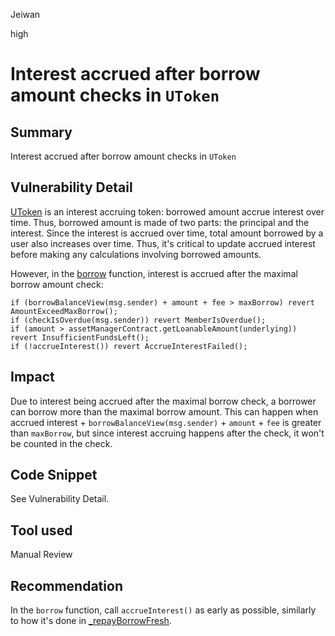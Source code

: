 Jeiwan

high

# Interest accrued after borrow amount checks in `UToken`

## Summary
Interest accrued after borrow amount checks in `UToken`
## Vulnerability Detail
[UToken](https://github.com/sherlock-audit/2022-10-union-finance/blob/main/union-v2-contracts/contracts/market/UToken.sol#L20) is an interest accruing token: borrowed amount accrue interest over time. Thus, borrowed amount is made of two parts: the principal and the interest. Since the interest is accrued over time, total amount borrowed by a user also increases over time. Thus, it's critical to update accrued interest before making any calculations involving borrowed amounts.

However, in the [borrow](https://github.com/sherlock-audit/2022-10-union-finance/blob/main/union-v2-contracts/contracts/market/UToken.sol#L512) function, interest is accrued after the maximal borrow amount check:
```solidity
if (borrowBalanceView(msg.sender) + amount + fee > maxBorrow) revert AmountExceedMaxBorrow();
if (checkIsOverdue(msg.sender)) revert MemberIsOverdue();
if (amount > assetManagerContract.getLoanableAmount(underlying)) revert InsufficientFundsLeft();
if (!accrueInterest()) revert AccrueInterestFailed();
```
## Impact
Due to interest being accrued after the maximal borrow check, a borrower can borrow more than the maximal borrow amount.  This can happen when accrued interest + `borrowBalanceView(msg.sender)` + `amount` + `fee` is greater than `maxBorrow`, but since interest accruing happens after the check, it won't be counted in the check.
## Code Snippet
See Vulnerability Detail.
## Tool used
Manual Review
## Recommendation
In the `borrow` function, call `accrueInterest()` as early as possible, similarly to how it's done in [_repayBorrowFresh](https://github.com/sherlock-audit/2022-10-union-finance/blob/main/union-v2-contracts/contracts/market/UToken.sol#L578).